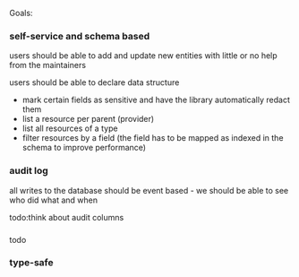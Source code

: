 Goals:

### self-service and schema based
users should be able to add and update new entities with little or no help from the maintainers

users should be able to declare data structure 
- mark certain fields as sensitive and have the library automatically redact them
- list a resource per parent (provider)
- list all resources of a type
- filter resources by a field (the field has to be mapped as indexed in the schema to improve performance)


### audit log
all writes to the database should be event based - we should be able to see who did what and when

todo:think about audit columns

### 

todo

### type-safe
